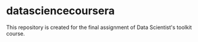 # datasciencecoursera
This repository is created for the final assignment of Data Scientist's toolkit course.
